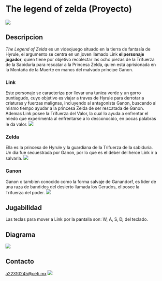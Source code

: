 # The legend of zelda (Proyecto)
![](https://static0.gamerantimages.com/wordpress/wp-content/uploads/2021/07/the-legend-of-zelda-title-screen-high-quality.jpg)

## Descripcion
*The Legend of Zelda* es un videojuego situado en la tierra de fantasía de Hyrule, el argumento se centra en un joven llamado Link **el personaje jugador**, quien tiene por objetivo recolectar las ocho piezas de la Trifuerza de la Sabiduría para rescatar a la Princesa Zelda, quien está aprisionada en la Montaña de la Muerte en manos del malvado príncipe Ganon.

### Link
Este personaje se caracteriza por llevar una tunica verde y un gorro puntiagudo, cuyo objetivo es viajar a traves de Hyrule para derrotar a criaturas y fuerzas malignas, incluyendo al antagonista Ganon, buscando al mismo tiempo ayudar a la princesa Zelda de ser rescatada de Ganon. Ademas Link posee la Trifuerza del Valor, la cual lo ayuda a enfrentar el miedo que experimenta al enfrentarse a lo desconocido, en pocas palabras le da valor.
![](https://vignette2.wikia.nocookie.net/nintendo/images/e/e3/Link_(The_Legend_of_Zelda_A_Link_Between_Worlds).png/revision/latest?cb=20140618184549&path-prefix=en)

### Zelda
Ella es la princesa de Hyrule y la guardiana de la Trifuerza de la sabiduria. Un dia fue secuestrada por Ganon, por lo que es el deber del heroe Link ir a salvarla.
![](https://static.tvtropes.org/pmwiki/pub/images/zelda_albw_3913.png)

### Ganon
Ganon o tambien conocido como la forma salvaje de Ganandorf, es lider de una raza de bandidos del desierto llamada los Gerudos, el posee la Trifuerza del poder.
![](http://img2.wikia.nocookie.net/__cb20100413011018/zelda/images/1/18/Ganon_(Oracle_of_Ages_%26_Oracle_of_Seasons).png)

## Jugabilidad
Las teclas para mover a Link por la pantalla son: W, A, S, D, del teclado.

## Diagrama
![](/workspaces/Proyecto/out/docs/diagrama/Zelda.png)

## Contacto
a22310245@ceti.mx
![](https://mx.images.search.yahoo.com/yhs/view;_ylt=AwrO87GmADxldg4D7uIWy4lQ;_ylu=c2VjA3NyBHNsawNpbWcEb2lkA2YwOTE1ZTM3NWEzYzRkZmY4YmE5ZTBjOGVkMDE4MDhmBGdwb3MDMgRpdANiaW5n?back=https%3A%2F%2Fmx.images.search.yahoo.com%2Fyhs%2Fsearch%3Fp%3Dlogo%2Bceti%26ei%3DUTF-8%26type%3DYHS_cmddir1_60426_%252460426_000000%2524%26fr%3Dyhs-Lkry-SF2%26hsimp%3Dyhs-SF2%26hspart%3DLkry%26param1%3DmT_Rq-bawdap4lnI24YVYfVrEnDmm-ALyt1GyeNubNrEvwcmWit2Io3p7lFKJo0WO5DjtNTsiL3Q9vV-3IZw1CauJRgeKqF0X7wh3f2T5Lt_YL7MdHbfYdxDOPhlEf-CkXpGMXNN7J3DLVrtfeYhciS9lfAqPUYalDzPxWL6W3wbz9o65l0fuccg23hrX7oUyY7ufRXTxHgZCPW0SP2OX1Mp0XDY4vclGjeBEA5ipwDwZ3MKmgO5fB2T6u1VAaxlOzTwtQU%252C%26tab%3Dorganic%26ri%3D2&w=792&h=612&imgurl=vignette.wikia.nocookie.net%2Fceti%2Fimages%2Fc%2Fc3%2FLogo_ceti_solido.png%2Frevision%2Flatest%3Fcb%3D20141111170125%26path-prefix%3Des&rurl=http%3A%2F%2Fes.ceti.wikia.com%2Fwiki%2FArchivo%3ALogo_ceti_solido.png&size=23.7KB&p=logo+ceti&oid=f0915e375a3c4dff8ba9e0c8ed01808f&fr2=&fr=yhs-Lkry-SF2&tt=Imagen+-+Logo+ceti+solido.png+%7C+Wiki+CETI+%7C+FANDOM+powered+by+Wikia&b=0&ni=140&no=2&ts=&tab=organic&sigr=IqKsrVoXMi3C&sigb=1KT74IEzRVmm&sigi=ZI.HwNuCVTNd&sigt=AEqs6UiK2bHo&.crumb=V8oiUB7qUhp&fr=yhs-Lkry-SF2&hsimp=yhs-SF2&hspart=Lkry&type=YHS_cmddir1_60426_%2460426_000000%24&param1=mT_Rq-bawdap4lnI24YVYfVrEnDmm-ALyt1GyeNubNrEvwcmWit2Io3p7lFKJo0WO5DjtNTsiL3Q9vV-3IZw1CauJRgeKqF0X7wh3f2T5Lt_YL7MdHbfYdxDOPhlEf-CkXpGMXNN7J3DLVrtfeYhciS9lfAqPUYalDzPxWL6W3wbz9o65l0fuccg23hrX7oUyY7ufRXTxHgZCPW0SP2OX1Mp0XDY4vclGjeBEA5ipwDwZ3MKmgO5fB2T6u1VAaxlOzTwtQU%2C)





